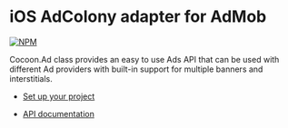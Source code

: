 iOS AdColony adapter for AdMob
===============================

[![NPM](https://nodei.co/npm/cocoon-plugin-ads-ios-admob-adcolony.png)](https://nodei.co/npm/cocoon-plugin-ads-ios-admob-adcolony/)

Cocoon.Ad class provides an easy to use Ads API that can be used with different Ad providers with built-in support for multiple banners and interstitials.

* [Set up your project](https://github.com/ludei/atomic-plugins-ads#javascript-api)

* [API documentation](http://ludei.github.io/cocoon-common/dist/doc/js/Cocoon.Ad.html) 
